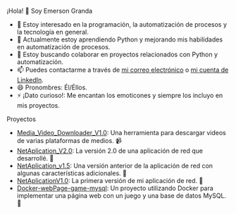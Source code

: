 ¡Hola! 👋 Soy Emerson Granda

- 👀 Estoy interesado en la programación, la automatización de procesos y la tecnología en general.
- 🌱 Actualmente estoy aprendiendo Python y mejorando mis habilidades en automatización de procesos.
- 💞️ Estoy buscando colaborar en proyectos relacionados con Python y automatización.
- 📫 Puedes contactarme a través de [mi correo electrónico](mailto:Emerson199818@outlook.com) o [mi cuenta de LinkedIn](https://www.linkedin.com/in/emersongranda/).
- 😄 Pronombres: Él/Éllos.
- ⚡ ¡Dato curioso!: Me encantan los emoticones y siempre los incluyo en mis proyectos.
  
Proyectos
- [Media_Video_Downloader_V1.0](https://github.com/emerson199818/Media_Video_Downloader_V1.0): Una herramienta para descargar videos de varias plataformas de medios. 📹
- [NetAplication_V2.0](https://github.com/emerson199818/NetAplication_V2.0): La versión 2.0 de una aplicación de red que desarrollé. 🚀
- [NetAplication_v1.5](https://github.com/emerson199818/NetAplication_v1.5): Una versión anterior de la aplicación de red con algunas características adicionales. 🔄
- [NetAplicationV1.0](https://github.com/emerson199818/NetAplicationV1.0): La primera versión de mi aplicación de red. 🎉
- [Docker-webPage-game-mysql](https://github.com/emerson199818/Docker-webPage-game-mysql): Un proyecto utilizando Docker para implementar una página web con un juego y una base de datos MySQL. 🐳
